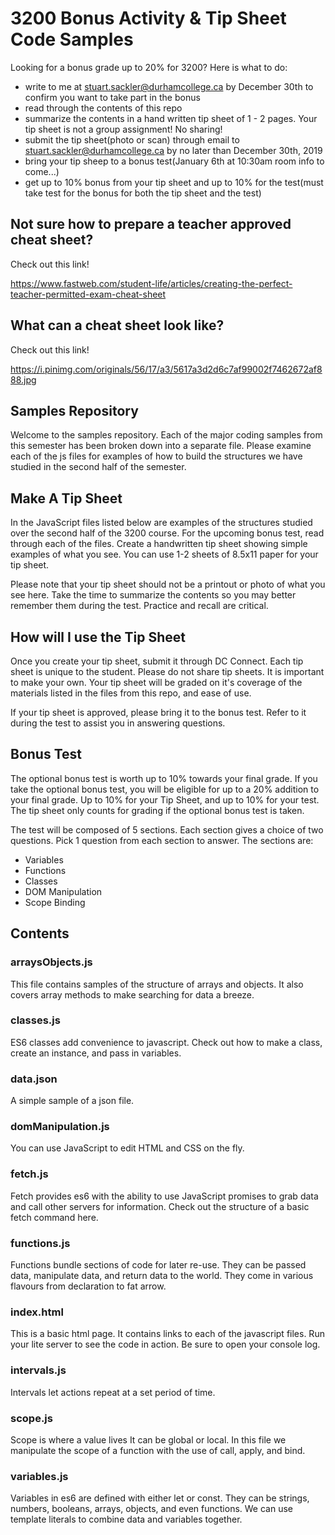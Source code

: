 # 3200 Bonus Activity & Tip Sheet Code Samples
Looking for a bonus grade up to 20% for 3200?  Here is what to do:
 - write to me at stuart.sackler@durhamcollege.ca by December 30th to confirm you want to take part in the bonus
 - read through the contents of this repo
 - summarize the contents in a hand written tip sheet of 1 - 2 pages.  Your tip sheet is not a group assignment!  No sharing!
 - submit the tip sheet(photo or scan) through email to stuart.sackler@durhamcollege.ca by no later than December 30th, 2019
 - bring your tip sheep to a bonus test(January 6th at 10:30am room info to come...)
 - get up to 10%  bonus from your tip sheet and up to 10% for the test(must take test for the bonus for both the tip sheet and the test)

 ## Not sure how to prepare a teacher approved cheat sheet?
 Check out this link!

 https://www.fastweb.com/student-life/articles/creating-the-perfect-teacher-permitted-exam-cheat-sheet

## What can a cheat sheet look like?
Check out this link!

https://i.pinimg.com/originals/56/17/a3/5617a3d2d6c7af99002f7462672af888.jpg

## Samples Repository
Welcome to the samples repository.  Each of the major coding samples from this semester has been broken down into a separate file.  Please examine each of the js files for examples of how to build the structures we have studied in the second half of the semester.

## Make A Tip Sheet
In the JavaScript files listed below are examples of the structures studied over the second half of the 3200 course.  For the upcoming bonus test, read through each of the files.  Create a handwritten tip sheet showing simple examples of what you see.  You can use 1-2 sheets of 8.5x11 paper for your tip sheet.

Please note that your tip sheet should not be a printout or photo of what you see here.  Take the time to summarize the contents so you may better remember them during the test.  Practice and recall are critical.

## How will I use the Tip Sheet
Once you create your tip sheet, submit it through DC Connect. Each tip sheet is unique to the student.  Please do not share tip sheets.  It is important to make your own.  Your tip sheet will be graded on it's coverage of the materials listed in the files from this repo, and ease of use.

If your tip sheet is approved, please bring it to the bonus test.  Refer to it during the test to assist you in answering questions.

## Bonus Test
The optional bonus test is worth up to 10% towards your final grade.  If you take the optional bonus test, you will be eligible for up to a 20% addition to your final grade.  Up to 10% for your Tip Sheet, and up to 10% for your test.  The tip sheet only counts for grading if the optional bonus test is taken.

The test will be composed of 5 sections.  Each section gives a choice of two questions.  Pick 1 question from each section to answer.  The sections are:

- Variables
- Functions
- Classes
- DOM Manipulation
- Scope Binding


## Contents
### arraysObjects.js
This file contains samples of the structure of arrays and objects.  It also covers array methods to make searching for data a breeze.

### classes.js
ES6 classes add convenience to javascript.  Check out how to make a class, create an instance, and pass in variables.

### data.json
A simple sample of a json file.

### domManipulation.js
You can use JavaScript to edit HTML and CSS on the fly.

### fetch.js
Fetch provides es6 with the ability to use JavaScript promises to grab data and call other servers for information.  Check out the structure of a basic fetch command here.

### functions.js
Functions bundle sections of code for later re-use.  They can be passed data, manipulate data, and return data to the world.  They come in various flavours from declaration to fat arrow.

### index.html
This is a basic html page.  It contains links to each of the javascript files.  Run your lite server to see the code in action.  Be sure to open your console log.

### intervals.js
Intervals let actions repeat at a set period of time.

### scope.js
Scope is where a value lives  It can be global or local.  In this file we manipulate the scope of a function with the use of call, apply, and bind.

### variables.js
Variables in es6 are defined with either let or const.  They can be strings, numbers, booleans, arrays, objects, and even functions. We can use template literals to combine data and variables together. 



